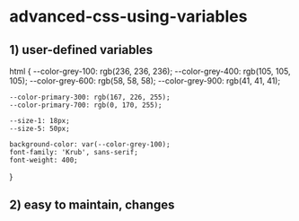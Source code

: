 # advanced-css-using-variables

## 1) user-defined variables
 html {
    --color-grey-100: rgb(236, 236, 236);
    --color-grey-400: rgb(105, 105, 105);
    --color-grey-600: rgb(58, 58, 58);
    --color-grey-900: rgb(41, 41, 41);
    
    --color-primary-300: rgb(167, 226, 255);
    --color-primary-700: rgb(0, 170, 255);

    --size-1: 18px;
    --size-5: 50px;

    background-color: var(--color-grey-100);
    font-family: 'Krub', sans-serif;
    font-weight: 400; 
  }
  
## 2) easy to maintain, changes

